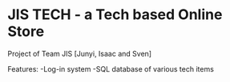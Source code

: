 # JIS TECH - a Tech based Online Store
Project of Team JIS [Junyi, Isaac and Sven]

Features:
-Log-in system
-SQL database of various tech items
